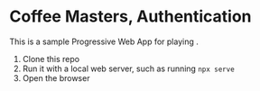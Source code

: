 # Coffee Masters, Authentication

This is a sample Progressive Web App for playing .

1. Clone this repo
1. Run it with a local web server, such as running `npx serve`
1. Open the browser

